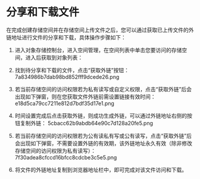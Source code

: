 
# 分享和下载文件

在完成创建存储空间并在存储空间上传文件之后，您可以通过获取已上传文件的外链地址进行文件的分享和下载，具体操作步骤如下：

1. 进入对象存储控制台，进入空间管理，在空间列表中单击您要访问的存储空间，进入后获取到对象列表：

2. 找到待分享和下载的文件，点击“获取外链”按钮：
7a834986b7dab98bd852fff9dcede26.png

3. 若当前存储空间的访问权限若为私有读写或自定义权限，点击“获取外链”后会出现如下弹窗，则在您获取文件外链前需设置链接有效时间：
e18d5ca79cc7211e812d7bdf35d17e1.png

4. 时间设置完成后点击获取外链，则成功生成外链，可以通过外链地址右侧的按钮复制外链：
5cbacc62b9abdb64e90c7d128a20fe5.png

5. 若当前存储空间的访问权限若为公有读私有写或公有读写，点击“获取外链”后会出现如下弹窗，不需要设置外链的有效期，该外链地址永久有效（除非修改存储空间的访问权限为私有读写）：
7f30adea8cfccd16bfcc8cdcbe3c5e5.png

6. 将文件的外链地址复制到浏览器地址栏中，即可完成对该文件访问和下载。
